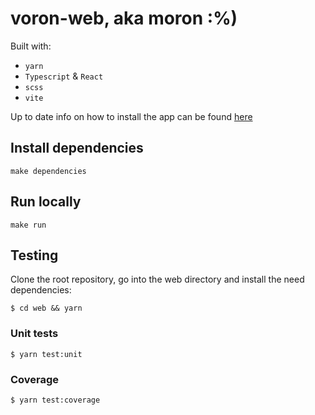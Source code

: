 # voron-web, aka moron :%)

Built with:
- `yarn`
- `Typescript` & `React`
- `scss`
- `vite`

Up to date info on how to install the app can be found [here](../toolbox/docs/CONTRIBUTE.md)

## Install dependencies

``make dependencies``

## Run locally

``make run``

## Testing

Clone the root repository, go into the web directory and install the need dependencies:

``$ cd web && yarn``

### Unit tests

``$ yarn test:unit``

### Coverage

``$ yarn test:coverage``
